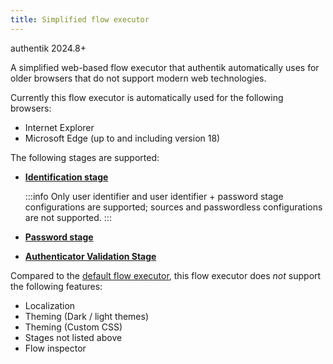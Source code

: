 ```yaml
---
title: Simplified flow executor
---
```


<span class="badge badge--info">authentik 2024.8+</span>

A simplified web-based flow executor that authentik automatically uses for older browsers that do not support modern web technologies.

Currently this flow executor is automatically used for the following browsers:

-   Internet Explorer
-   Microsoft Edge (up to and including version 18)

The following stages are supported:

-   [**Identification stage**](../stages/identification/)

    :::info
    Only user identifier and user identifier + password stage configurations are supported; sources and passwordless configurations are not supported.
    :::

-   [**Password stage**](../stages/password/)
-   [**Authenticator Validation Stage**](../stages/authenticator_validate/)

Compared to the [default flow executor](./if-flow.md), this flow executor does _not_ support the following features:

-   Localization
-   Theming (Dark / light themes)
-   Theming (Custom CSS)
-   Stages not listed above
-   Flow inspector
